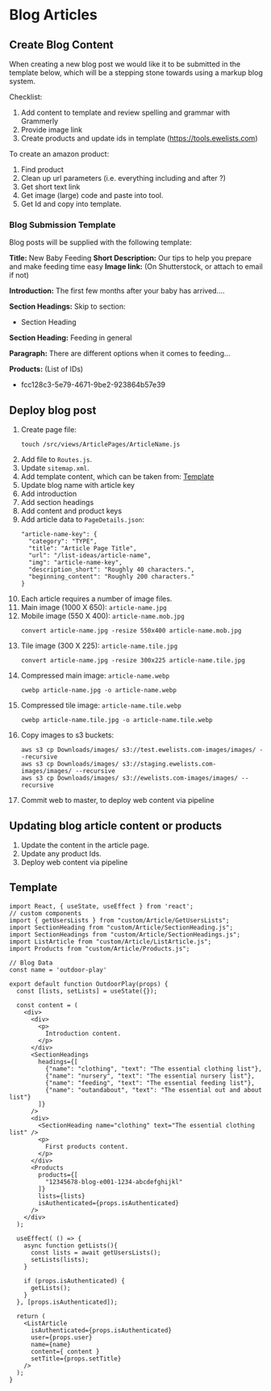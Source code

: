 # Blog Articles

## Create Blog Content

When creating a new blog post we would like it to be submitted in the template below, which will be a stepping stone
towards using a markup blog system.

Checklist:
1. Add content to template and review spelling and grammar with Grammerly
1. Provide image link
1. Create products and update ids in template (https://tools.ewelists.com)

To create an amazon product:
1. Find product
1. Clean up url parameters (i.e. everything including and after ?)
1. Get short text link
1. Get image (large) code and paste into tool.
1. Get Id and copy into template.

### Blog Submission Template
Blog posts will be supplied with the following template:

**Title:** New Baby Feeding
**Short Description:** Our tips to help you prepare and make feeding time easy
**Image link:** (On Shutterstock, or attach to email if not)

**Introduction:**
The first few months after your baby has arrived….

**Section Headings:**
Skip to section:
- Section Heading

**Section Heading:** Feeding in general

**Paragraph:**
There are different options when it comes to feeding…

**Products:** (List of IDs)
- fcc128c3-5e79-4671-9be2-923864b57e39

## Deploy blog post
1. Create page file:
    ```
    touch /src/views/ArticlePages/ArticleName.js
    ```
1. Add file to `Routes.js`.
1. Update `sitemap.xml`.
1. Add template content, which can be taken from: [Template](#template)
  1. Update blog name with article key
  1. Add introduction
  1. Add section headings
  1. Add content and product keys
1. Add article data to `PageDetails.json`:
    ```
    "article-name-key": {
      "category": "TYPE",
      "title": "Article Page Title",
      "url": "/list-ideas/article-name",
      "img": "article-name-key",
      "description_short": "Roughly 40 characters.",
      "beginning_content": "Roughly 200 characters."
    }
    ```
1. Each article requires a number of image files.
  1. Main image (1000 X 650): `article-name.jpg`
  1. Mobile image (550 X 400): `article-name.mob.jpg`
      ```
      convert article-name.jpg -resize 550x400 article-name.mob.jpg
      ```
  1. Tile image (300 X 225): `article-name.tile.jpg`
      ```
      convert article-name.jpg -resize 300x225 article-name.tile.jpg
      ```
  1. Compressed main image: `article-name.webp`
      ```
      cwebp article-name.jpg -o article-name.webp
      ```
  1. Compressed tile image: `article-name.tile.webp`
      ```
      cwebp article-name.tile.jpg -o article-name.tile.webp
      ```
1. Copy images to s3 buckets:
    ```
    aws s3 cp Downloads/images/ s3://test.ewelists.com-images/images/ --recursive
    aws s3 cp Downloads/images/ s3://staging.ewelists.com-images/images/ --recursive
    aws s3 cp Downloads/images/ s3://ewelists.com-images/images/ --recursive
    ```
1. Commit web to master, to deploy web content via pipeline


## Updating blog article content or products
1. Update the content in the article page.
1. Update any product Ids.
1. Deploy web content via pipeline


## Template
```
import React, { useState, useEffect } from 'react';
// custom components
import { getUsersLists } from "custom/Article/GetUsersLists";
import SectionHeading from "custom/Article/SectionHeading.js";
import SectionHeadings from "custom/Article/SectionHeadings.js";
import ListArticle from "custom/Article/ListArticle.js";
import Products from "custom/Article/Products.js";

// Blog Data
const name = 'outdoor-play'

export default function OutdoorPlay(props) {
  const [lists, setLists] = useState({});

  const content = (
    <div>
      <div>
        <p>
          Introduction content.
        </p>
      </div>
      <SectionHeadings
        headings={[
          {"name": "clothing", "text": "The essential clothing list"},
          {"name": "nursery", "text": "The essential nursery list"},
          {"name": "feeding", "text": "The essential feeding list"},
          {"name": "outandabout", "text": "The essential out and about list"}
        ]}
      />
      <div>
        <SectionHeading name="clothing" text="The essential clothing list" />
        <p>
          First products content.
        </p>
      </div>
      <Products
        products={[
          "12345678-blog-e001-1234-abcdefghijkl"
        ]}
        lists={lists}
        isAuthenticated={props.isAuthenticated}
      />
    </div>
  );

  useEffect( () => {
    async function getLists(){
      const lists = await getUsersLists();
      setLists(lists);
    }

    if (props.isAuthenticated) {
      getLists();
    }
  }, [props.isAuthenticated]);

  return (
    <ListArticle
      isAuthenticated={props.isAuthenticated}
      user={props.user}
      name={name}
      content={ content }
      setTitle={props.setTitle}
    />
  );
}
```
